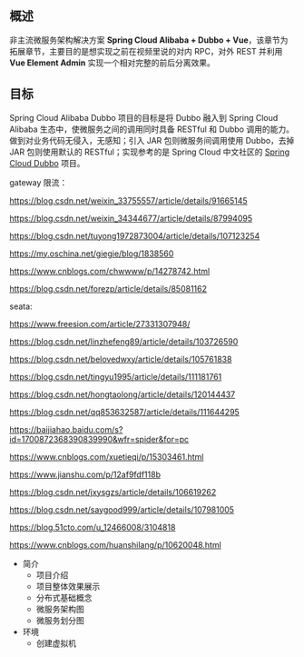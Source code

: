 ## 概述

非主流微服务架构解决方案 **Spring Cloud Alibaba + Dubbo + Vue**，该章节为拓展章节，主要目的是想实现之前在视频里说的对内 RPC，对外 REST 并利用 **Vue Element Admin** 实现一个相对完整的前后分离效果。

## 目标

Spring Cloud Alibaba Dubbo 项目的目标是将 Dubbo 融入到 Spring Cloud Alibaba 生态中，使微服务之间的调用同时具备 RESTful 和 Dubbo 调用的能力。做到对业务代码无侵入，无感知；引入 JAR 包则微服务间调用使用 Dubbo，去掉 JAR 包则使用默认的 RESTful；实现参考的是 Spring Cloud 中文社区的 [Spring Cloud Dubbo](https://github.com/SpringCloud/spring-cloud-dubbo) 项目。

gateway 限流：

https://blog.csdn.net/weixin_33755557/article/details/91665145

https://blog.csdn.net/weixin_34344677/article/details/87994095

https://blog.csdn.net/tuyong1972873004/article/details/107123254

https://my.oschina.net/giegie/blog/1838560

https://www.cnblogs.com/chwwww/p/14278742.html

https://blog.csdn.net/forezp/article/details/85081162

seata:

https://www.freesion.com/article/27331307948/

https://blog.csdn.net/linzhefeng89/article/details/103726590

https://blog.csdn.net/belovedwxy/article/details/105761838

https://blog.csdn.net/tingyu1995/article/details/111181761

https://blog.csdn.net/hongtaolong/article/details/120144437

https://blog.csdn.net/qq853632587/article/details/111644295

https://baijiahao.baidu.com/s?id=1700872368390839990&wfr=spider&for=pc

https://www.cnblogs.com/xuetieqi/p/15303461.html

https://www.jianshu.com/p/12af9fdf118b

https://blog.csdn.net/jxysgzs/article/details/106619262

https://blog.csdn.net/saygood999/article/details/107981005

https://blog.51cto.com/u_12466008/3104818

https://www.cnblogs.com/huanshilang/p/10620048.html

- 简介
  - 项目介绍
  - 项目整体效果展示
  - 分布式基础概念
  - 微服务架构图
  - 微服务划分图
- 环境
  - 创建虚拟机